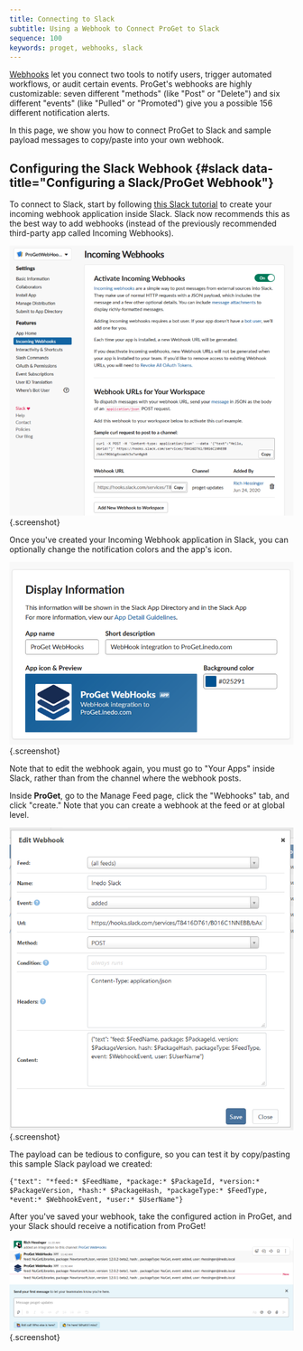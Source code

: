 ```yaml
---
title: Connecting to Slack
subtitle: Using a Webhook to Connect ProGet to Slack
sequence: 100
keywords: proget, webhooks, slack
---
```


[Webhooks](/docs/proget/advanced/webhooks) let you connect two tools to notify users, trigger automated workflows, or audit certain events. ProGet's webhooks are highly customizable: seven different "methods" (like "Post" or "Delete") and six different "events" (like "Pulled" or "Promoted") give you a possible 156 different notification alerts. 

In this page, we show you how to connect ProGet to Slack and sample payload messages to copy/paste into your own webhook.

## Configuring the Slack Webhook {#slack data-title="Configuring a Slack/ProGet Webhook"}

To connect to Slack, start by following [this Slack tutorial](https://api.slack.com/messaging/webhooks) to create your incoming webhook application inside Slack. Slack now recommends this as the best way to add webhooks (instead of the previously recommended third-party app called Incoming Webhooks).

![](/resources/documentation/proget/SlackWebHooks.png){.screenshot}

Once you've created your Incoming Webhook application in Slack, you can optionally change the notification colors and the app's icon.

![](/resources/documentation/proget/SlackApp.png){.screenshot}

Note that to edit the webhook again, you must go to "Your Apps" inside Slack, rather than from the channel where the webhook posts.

Inside **ProGet**, go to the Manage Feed page, click the "Webhooks" tab, and click "create." Note that you can create a webhook at the feed or at global level.

![](/resources/documentation/proget/Slack-ProGet-WebHook.png){.screenshot}

The payload can be tedious to configure, so you can test it by copy/pasting this sample Slack payload we created:

```
{"text": "*feed:* $FeedName, *package:* $PackageId, *version:* $PackageVersion, *hash:* $PackageHash, *packageType:* $FeedType, *event:* $WebhookEvent, *user:* $UserName"}
```

After you've saved your webhook, take the configured action in ProGet, and your Slack should receive a notification from ProGet!

![](/resources/documentation/proget/SlackMessageEvolution.png){.screenshot}
